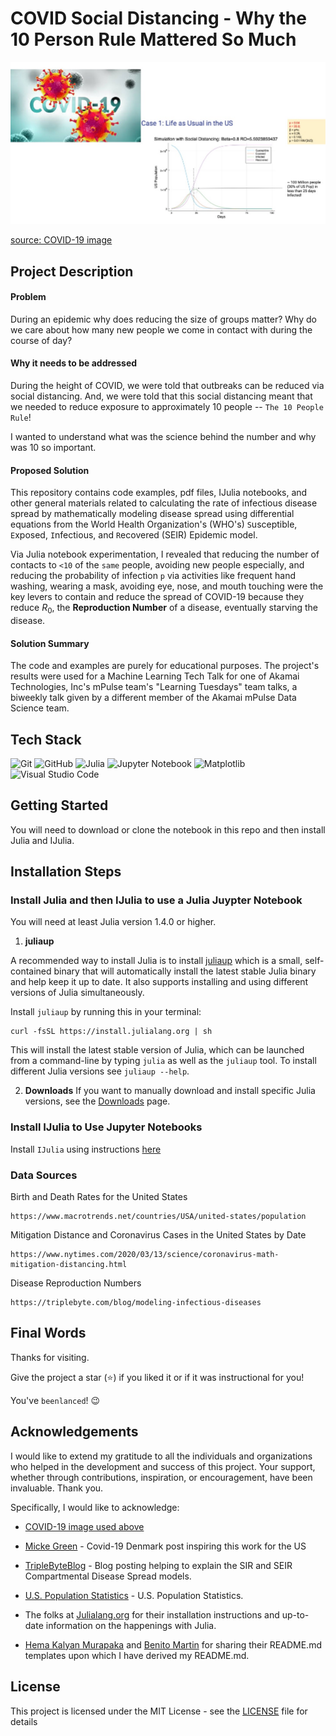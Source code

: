 # COVID Social Distancing - Why the 10 Person Rule Mattered So Much

<p>
    <img  alt="Covid Figure" src="./covid_distancing.jpg"/>
</p>

[source: COVID-19 image](https://www.google.com/imgres?q=covid&imgurl=https%3A%2F%2Ffox2now.com%2Fwp-content%2Fuploads%2Fsites%2F14%2F2020%2F03%2FCHIP-Coronavirus-COVID-19.png%3Fstrip%3D1&imgrefurl=https%3A%2F%2Ffox2now.com%2Fnews%2Fst-louis-covid-19-task-force-reports-more-than-2500-patients-discharged-home%2F&docid=unbELyPWmh7GkM&tbnid=Asdn27nEfrmjYM&vet=12ahUKEwjllvnZ0rqNAxWx4ckDHaFSOmQ4FBAzegQINxAA..i&w=1920&h=1080&hcb=2&itg=1&ved=2ahUKEwjllvnZ0rqNAxWx4ckDHaFSOmQ4FBAzegQINxAA)
## Project Description

#### Problem

During an epidemic why does reducing the size of groups matter? Why do we care about how many new people we come in contact with during the course of day?

#### Why it needs to be addressed

During the height of COVID, we were told that outbreaks can be reduced via social distancing. And, we were told that this social distancing meant that we needed to reduce exposure to approximately 10 people -- `The 10 People Rule`!

I wanted to understand what was the science behind the number and why was 10 so important.

#### Proposed Solution

This repository contains code examples, pdf files, IJulia notebooks, and other general materials related to calculating the rate of infectious disease spread by mathematically modeling disease spread using differential equations from the World Health Organization's (WHO's) `S`usceptible, `E`xposed, `I`nfectious, and `R`ecovered (SEIR) Epidemic model.

Via Julia notebook experimentation, I revealed that reducing the number of contacts to `<10` of the `same` people, avoiding new people especially, and reducing the probability of infection `p` via activities like frequent hand washing, wearing a mask, avoiding eye, nose, and mouth touching were the key levers to contain and reduce the spread of COVID-19 because they reduce $R_0$, the **Reproduction Number** of a disease, eventually starving the disease.

#### Solution Summary

The code and examples are purely for educational purposes. The project's results were used for a Machine Learning Tech Talk for one of Akamai Technologies, Inc's mPulse team's "Learning Tuesdays" team talks, a biweekly talk given by a different member of the Akamai mPulse Data Science team.

## Tech Stack

![Git](https://img.shields.io/badge/git-%23F05033.svg?style=for-the-badge&logo=git&logoColor=white)
![GitHub](https://img.shields.io/badge/GitHub-%23121011.svg?logo=github&logoColor=white)
![Julia](https://img.shields.io/badge/-Julia-9558B2?style=for-the-badge&logo=julia&logoColor=white)
![Jupyter Notebook](https://img.shields.io/badge/jupyter-%23FA0F00.svg?style=for-the-badge&logo=jupyter&logoColor=white)
![Matplotlib](https://custom-icon-badges.demolab.com/badge/Matplotlib-71D291?logo=matplotlib&logoColor=fff)
![Visual Studio Code](https://img.shields.io/badge/Visual%20Studio%20Code-0078d7.svg?style=for-the-badge&logo=visual-studio-code&logoColor=white)

## Getting Started

You will need to  download or clone the notebook in this repo and then install Julia and IJulia.

## Installation Steps

### Install Julia and then IJulia to use a Julia Juypter Notebook

You will need at least Julia version 1.4.0 or higher.

1. **juliaup**

A recommended way to install Julia is to install [juliaup](https://github.com/JuliaLang/juliaup) which is a small, self-contained binary that will automatically install the latest stable Julia binary and help keep it up to date. It also supports installing and using different versions of Julia simultaneously.

Install `juliaup` by running this in your terminal:

```
curl -fsSL https://install.julialang.org | sh

```

This will install the latest stable version of Julia, which can be launched from a command-line by typing `julia` as well as the `juliaup` tool. To install different Julia versions see `juliaup --help`.

2. **Downloads**
   If you want to manually download and install specific Julia versions, see the [Downloads](https://julialang.org/downloads/) page.

### Install IJulia to Use Jupyter Notebooks

Install `IJulia` using instructions [here](https://github.com/JuliaLang/IJulia.jl)

### Data Sources

Birth and Death Rates for the United States

```
https://www.macrotrends.net/countries/USA/united-states/population
```

Mitigation Distance and Coronavirus Cases in the United States by Date

```
https://www.nytimes.com/2020/03/13/science/coronavirus-math-mitigation-distancing.html
```

Disease Reproduction Numbers

```
https://triplebyte.com/blog/modeling-infectious-diseases
```

## Final Words

Thanks for visiting.

Give the project a star (⭐) if you liked it or if it was instructional for you!

You've `beenlanced`! 😉

## Acknowledgements

I would like to extend my gratitude to all the individuals and organizations who helped in the development and success of this project. Your support, whether through contributions, inspiration, or encouragement, have been invaluable. Thank you.

Specifically, I would like to acknowledge:

- [COVID-19 image used above](https://www.google.com/imgres?q=covid&imgurl=https%3A%2F%2Ffox2now.com%2Fwp-content%2Fuploads%2Fsites%2F14%2F2020%2F03%2FCHIP-Coronavirus-COVID-19.png%3Fstrip%3D1&imgrefurl=https%3A%2F%2Ffox2now.com%2Fnews%2Fst-louis-covid-19-task-force-reports-more-than-2500-patients-discharged-home%2F&docid=unbELyPWmh7GkM&tbnid=Asdn27nEfrmjYM&vet=12ahUKEwjllvnZ0rqNAxWx4ckDHaFSOmQ4FBAzegQINxAA..i&w=1920&h=1080&hcb=2&itg=1&ved=2ahUKEwjllvnZ0rqNAxWx4ckDHaFSOmQ4FBAzegQINxAA)
- [Micke Green](https://doktormike.gitlab.io/post/covid-19/) - Covid-19 Denmark post inspiring this work for the US
- [TripleByteBlog](https://triplebyte.com/blog/modeling-infectious-diseases) - Blog posting helping to explain the SIR and SEIR Compartmental Disease Spread models.
- [U.S. Population Statistics](https://www.macrotrends.net/countries/USA/united-states/population) - U.S. Population Statistics.
- The folks at [Julialang.org](https://julialang.org/) for their installation instructions and up-to-date information on the happenings with Julia.

- [Hema Kalyan Murapaka](https://www.linkedin.com/in/hemakalyan) and [Benito Martin](https://martindatasol.com/blog) for sharing their README.md templates upon which I have derived my README.md.

## License

This project is licensed under the MIT License - see the [LICENSE](./LICENSE) file for details
